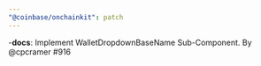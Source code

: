 ```yaml
---
"@coinbase/onchainkit": patch
---
```


-**docs**: Implement WalletDropdownBaseName Sub-Component. By @cpcramer #916

